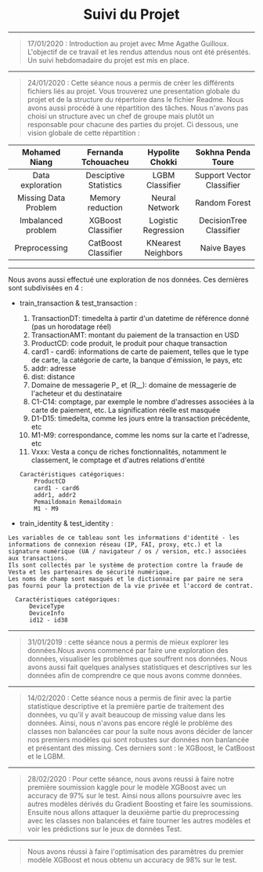  <h1 align="center"> Suivi du Projet </h1>
						
---

> 17/01/2020 : Introduction au projet avec Mme Agathe Guilloux. L'objectif de ce travail et les rendus attendus nous ont 
été présentés. Un suivi hebdomadaire du projet est mis en place.

---

> 24/01/2020 :  Cette séance nous a permis de créer les différents fichiers liés au projet. Vous trouverez une presentation 
globale du projet et de la structure du répertoire dans le fichier Readme. 
Nous avons aussi procédé à une répartition des tâches. Nous n'avons pas choisi un structure avec un chef de groupe mais 
plutôt un responsable pour chacune des parties du projet. Ci dessous, une vision globale de cette répartition :

<center>

   | Mohamed Niang         | Fernanda Tchouacheu   | Hypolite Chokki      | Sokhna Penda Toure         | 
   | :-:                   |:-:                    | :-:                  | :-:                        |
   | Data exploration      | Desciptive Statistics | LGBM Classifier      | Support Vector Classifier  |
   | Missing Data Problem  | Memory reduction      | Neural Network       | Random Forest              |
   | Imbalanced problem    | XGBoost Classifier    | Logistic Regression  | DecisionTree Classifier    |
   | Preprocessing         | CatBoost Classifier   | KNearest Neighbors   | Naive Bayes                |

</center>

---

Nous avons aussi effectué une exploration de nos données. Ces dernières sont subdivisées en 4 : 

* train_transaction & test_transaction :

 	1. TransactionDT: timedelta à partir d'un datetime de référence donné (pas un horodatage réel)
	2. TransactionAMT: montant du paiement de la transaction en USD
	3. ProductCD: code produit, le produit pour chaque transaction
	4. card1 - card6: informations de carte de paiement, telles que le type de carte, la catégorie de carte, la banque d'émission, le pays, etc
	5. addr: adresse
	6. dist: distance
	7. Domaine de messagerie P_ et (R__): domaine de messagerie de l'acheteur et du destinataire
	8. C1-C14: comptage, par exemple le nombre d'adresses associées à la carte de paiement, etc. La signification réelle est masquée
	9. D1-D15: timedelta, comme les jours entre la transaction précédente, etc
	10. M1-M9: correspondance, comme les noms sur la carte et l'adresse, etc
	11. Vxxx: Vesta a conçu de riches fonctionnalités, notamment le classement, le comptage et d'autres relations d'entité
      
      Caractéristiques catégoriques:
          ProductCD
          card1 - card6
          addr1, addr2
          Pemaildomain Remaildomain
          M1 - M9


* train_identity & test_identity :

```
Les variables de ce tableau sont les informations d'identité - les informations de connexion réseau (IP, FAI, proxy, etc.) et la signature numérique (UA / navigateur / os / version, etc.) associées aux transactions. 
Ils sont collectés par le système de protection contre la fraude de Vesta et les partenaires de sécurité numérique. 
Les noms de champ sont masqués et le dictionnaire par paire ne sera pas fourni pour la protection de la vie privée et l'accord de contrat.
```

      Caractéristiques catégoriques:
          DeviceType
          DeviceInfo
          id12 - id38
      
---

> 31/01/2019 : cette séance nous a permis de mieux explorer les données.Nous avons commencé par faire une exploration des données, visualiser les problèmes que souffrent nos données. Nous avons aussi fait quelques analyses statistiques et descriptives sur les données afin de comprendre ce que nous avons comme données.

---

> 14/02/2020 : Cette séance nous a permis de finir avec la partie statistique descriptive et la première partie de traitement des données, vu qu'il y avait beaucoup de missing value dans les données. Ainsi, nous n'avons pas encore réglé le problème des classes non balancées car pour la suite nous avons décider de lancer nos premiers modèles qui sont robustes sur données non banlancée et présentant des missing. Ces derniers sont : le XGBoost, le CatBoost et le LGBM. 

---

> 28/02/2020 : Pour cette séance, nous avons reussi à faire notre première soumission kaggle pour le modèle XGBoost avec un accuracy de 97% sur le test. Ainsi nous allons poursuivre avec les autres modèles dérivés du Gradient Boosting et faire les soumissions. Ensuite nous allons attaquer la deuxième partie du preprocessing avec les classes non balancées et faire tourner les autres modèles et voir les prédictions sur le jeux de données Test.

---

> Nous avons réussi à faire l'optimisation des paramètres du premier modèle XGBoost et nous obtenu un accuracy de 98% sur le test. 
